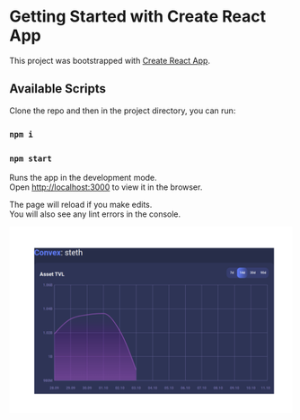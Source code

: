 # Getting Started with Create React App

This project was bootstrapped with [Create React App](https://github.com/facebook/create-react-app).

## Available Scripts

Clone the repo and then in the project directory, you can run:

### `npm i` 
### `npm start`

Runs the app in the development mode.\
Open [http://localhost:3000](http://localhost:3000) to view it in the browser.

The page will reload if you make edits.\
You will also see any lint errors in the console.

![img_1.png](img_1.png)